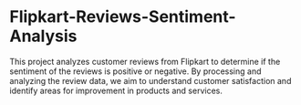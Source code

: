 # Flipkart-Reviews-Sentiment-Analysis
This project analyzes customer reviews from Flipkart to determine if the sentiment of the reviews is positive or negative. By processing and analyzing the review data, we aim to understand customer satisfaction and identify areas for improvement in products and services.
